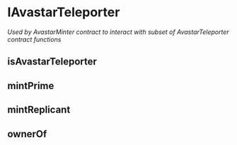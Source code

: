 # IAvastarTeleporter
*Used by AvastarMinter contract to interact with subset of AvastarTeleporter contract functions*
## isAvastarTeleporter

## mintPrime

## mintReplicant

## ownerOf

